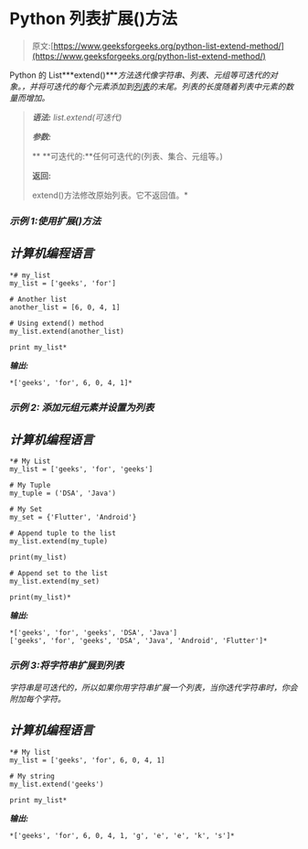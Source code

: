 # Python 列表扩展()方法

> 原文:[https://www.geeksforgeeks.org/python-list-extend-method/](https://www.geeksforgeeks.org/python-list-extend-method/)

Python 的 List***extend()****方法迭代像字符串、列表、元组等可迭代的对象。，并将可迭代的每个元素添加到[列表](https://www.geeksforgeeks.org/python-list/)的末尾。列表的长度随着列表中元素的数量而增加。*

> ***语法:** list.extend(可迭代)*
> 
> ***参数:***
> 
>  **   **可迭代的:**任何可迭代的(列表、集合、元组等。)
> 
> **返回:**
> 
> extend()方法修改原始列表。它不返回值。*

### ***示例 1:使用**扩展()方法*

## *计算机编程语言*

```
*# my_list
my_list = ['geeks', 'for']

# Another list
another_list = [6, 0, 4, 1]

# Using extend() method
my_list.extend(another_list)

print my_list*
```

***输出:***

```
*['geeks', 'for', 6, 0, 4, 1]*
```

### ***示例 2:** 添加元组元素并设置为列表*

## *计算机编程语言*

```
*# My List
my_list = ['geeks', 'for', 'geeks']

# My Tuple
my_tuple = ('DSA', 'Java')

# My Set
my_set = {'Flutter', 'Android'}

# Append tuple to the list
my_list.extend(my_tuple)

print(my_list)

# Append set to the list
my_list.extend(my_set)

print(my_list)*
```

***输出:***

```
*['geeks', 'for', 'geeks', 'DSA', 'Java']
['geeks', 'for', 'geeks', 'DSA', 'Java', 'Android', 'Flutter']*
```

### ***示例 3:将字符串**扩展到列表*

*字符串是可迭代的，所以如果你用字符串扩展一个列表，当你迭代字符串时，你会附加每个字符。*

## *计算机编程语言*

```
*# My list
my_list = ['geeks', 'for', 6, 0, 4, 1]

# My string
my_list.extend('geeks')

print my_list*
```

***输出:***

```
*['geeks', 'for', 6, 0, 4, 1, 'g', 'e', 'e', 'k', 's']*
```
